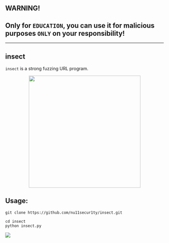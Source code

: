 ## WARNING!
## Only for `EDUCATION`, you can use it for malicious purposes `ONLY` on your responsibility!
-------------------------------------------------------------------------------------------
## insect

`insect` is a strong fuzzing URL program.

<p align="center">
  <img width="355" height="355" src="https://raw.githubusercontent.com/nu11secur1ty/insect/main/logo/Insect.png">
</p>

## Usage:
```
git clone https://github.com/nu11secur1ty/insect.git

cd insect
python insect.py
```
![](https://github.com/nu11secur1ty/insect/blob/main/docs/Screenshot%202022-09-03%20224548.png)
